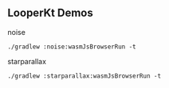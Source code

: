 LooperKt Demos
-----------------

noise
```
./gradlew :noise:wasmJsBrowserRun -t
```

starparallax

```
./gradlew :starparallax:wasmJsBrowserRun -t
```
